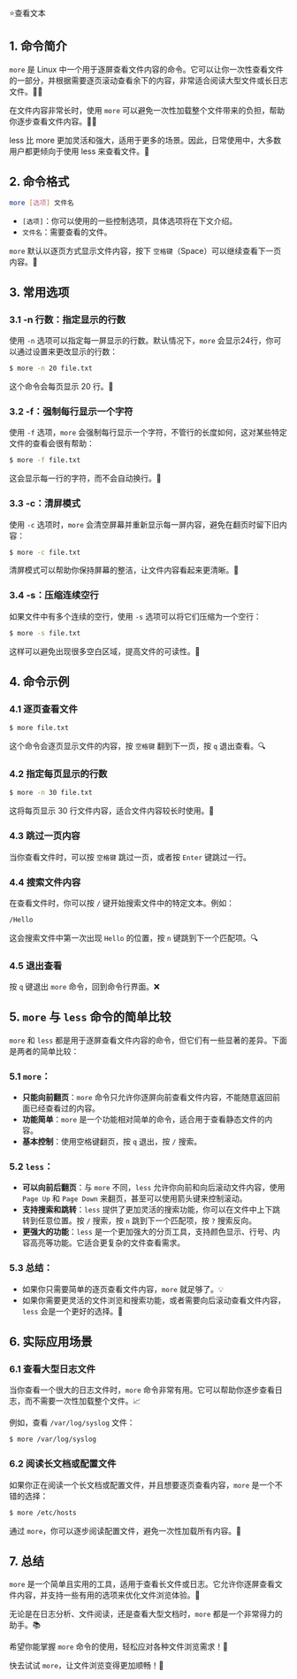 ⭐查看文本

## 1. 命令简介

`more` 是 Linux 中一个用于逐屏查看文件内容的命令。它可以让你一次性查看文件的一部分，并根据需要逐页滚动查看余下的内容，非常适合阅读大型文件或长日志文件。📄✨

在文件内容非常长时，使用 `more` 可以避免一次性加载整个文件带来的负担，帮助你逐步查看文件内容。🧑‍💻

less 比 more 更加灵活和强大，适用于更多的场景。因此，日常使用中，大多数用户都更倾向于使用 less 来查看文件。🎉

## 2. 命令格式

```bash
more [选项] 文件名
```

- `[选项]`：你可以使用的一些控制选项，具体选项将在下文介绍。
- `文件名`：需要查看的文件。

`more` 默认以逐页方式显示文件内容，按下 `空格键`（Space）可以继续查看下一页内容。🔽

## 3. 常用选项

### 3.1 **-n 行数**：指定显示的行数

使用 `-n` 选项可以指定每一屏显示的行数。默认情况下，`more` 会显示24行，你可以通过设置来更改显示的行数：

```bash
$ more -n 20 file.txt
```

这个命令会每页显示 20 行。📄

### 3.2 **-f**：强制每行显示一个字符

使用 `-f` 选项，`more` 会强制每行显示一个字符，不管行的长度如何，这对某些特定文件的查看会很有帮助：

```bash
$ more -f file.txt
```

这会显示每一行的字符，而不会自动换行。🔡

### 3.3 **-c**：清屏模式

使用 `-c` 选项时，`more` 会清空屏幕并重新显示每一屏内容，避免在翻页时留下旧内容：

```bash
$ more -c file.txt
```

清屏模式可以帮助你保持屏幕的整洁，让文件内容看起来更清晰。🌟

### 3.4 **-s**：压缩连续空行

如果文件中有多个连续的空行，使用 `-s` 选项可以将它们压缩为一个空行：

```bash
$ more -s file.txt
```

这样可以避免出现很多空白区域，提高文件的可读性。📖

## 4. 命令示例

### 4.1 **逐页查看文件**

```bash
$ more file.txt
```

这个命令会逐页显示文件的内容，按 `空格键` 翻到下一页，按 `q` 退出查看。🔍

### 4.2 **指定每页显示的行数**

```bash
$ more -n 30 file.txt
```

这将每页显示 30 行文件内容，适合文件内容较长时使用。📂

### 4.3 **跳过一页内容**

当你查看文件时，可以按 `空格键` 跳过一页，或者按 `Enter` 键跳过一行。

### 4.4 **搜索文件内容**

在查看文件时，你可以按 `/` 键开始搜索文件中的特定文本。例如：

```bash
/Hello
```

这会搜索文件中第一次出现 `Hello` 的位置，按 `n` 键跳到下一个匹配项。🔍

### 4.5 **退出查看**

按 `q` 键退出 `more` 命令，回到命令行界面。❌

## 5. `more` 与 `less` 命令的简单比较

`more` 和 `less` 都是用于逐屏查看文件内容的命令，但它们有一些显著的差异。下面是两者的简单比较：

### 5.1 **`more`**：

- **只能向前翻页**：`more` 命令只允许你逐屏向前查看文件内容，不能随意返回前面已经查看过的内容。
- **功能简单**：`more` 是一个功能相对简单的命令，适合用于查看静态文件的内容。
- **基本控制**：使用空格键翻页，按 `q` 退出，按 `/` 搜索。

### 5.2 **`less`**：

- **可以向前后翻页**：与 `more` 不同，`less` 允许你向前和向后滚动文件内容，使用 `Page Up` 和 `Page Down` 来翻页，甚至可以使用箭头键来控制滚动。
- **支持搜索和跳转**：`less` 提供了更加灵活的搜索功能，你可以在文件中上下跳转到任意位置。按 `/` 搜索，按 `n` 跳到下一个匹配项，按 `?` 搜索反向。
- **更强大的功能**：`less` 是一个更加强大的分页工具，支持颜色显示、行号、内容高亮等功能。它适合更复杂的文件查看需求。

### 5.3 **总结**：

- 如果你只需要简单的逐页查看文件内容，`more` 就足够了。💡
- 如果你需要更灵活的文件浏览和搜索功能，或者需要向后滚动查看文件内容，`less` 会是一个更好的选择。🔎

## 6. 实际应用场景

### 6.1 **查看大型日志文件**

当你查看一个很大的日志文件时，`more` 命令非常有用。它可以帮助你逐步查看日志，而不需要一次性加载整个文件。📈

例如，查看 `/var/log/syslog` 文件：

```bash
$ more /var/log/syslog
```

### 6.2 **阅读长文档或配置文件**

如果你正在阅读一个长文档或配置文件，并且想要逐页查看内容，`more` 是一个不错的选择：

```bash
$ more /etc/hosts
```

通过 `more`，你可以逐步阅读配置文件，避免一次性加载所有内容。📑

## 7. 总结

`more` 是一个简单且实用的工具，适用于查看长文件或日志。它允许你逐屏查看文件内容，并支持一些有用的选项来优化文件浏览体验。🌟

无论是在日志分析、文件阅读，还是查看大型文档时，`more` 都是一个非常得力的助手。📚

希望你能掌握 `more` 命令的使用，轻松应对各种文件浏览需求！💪

快去试试 `more`，让文件浏览变得更加顺畅！🚀

